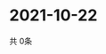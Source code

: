 # 2021-10-22
  共 0条

  <!-- BEGIN -->
  <!-- 最后更新时间Fri Oct 22 2021 20:03:44 GMT+0000 (Coordinated Universal Time) -->
  
  <!-- END -->
  
  
